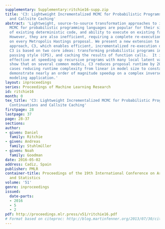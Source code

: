 ```yaml
---
supplementary: Supplementary:ritchie16-supp.zip
title: 'C3: Lightweight Incrementalized MCMC for Probabilistic Programs using Continuations
  and Callsite Caching'
abstract: 'Lightweight, source-to-source transformation approaches to implementing
  MCMC for probabilistic programming languages are popular for their simplicity, support
  of existing deterministic code, and ability to execute on existing fast runtimes.
  However, they are also inefficient, requiring a complete re-execution of the program
  on every Metropolis Hastings proposal. We present a new extension to the lightweight
  approach, C3, which enables efficient, incrementalized re-execution of MH proposals.
  C3 is based on two core ideas: transforming probabilistic programs into continuation
  passing style (CPS), and caching the results of function calls.  It is particularly
  effective at speeding up recursive programs with many local latent variables. We
  show that on several common models, C3 reduces proposal runtime by 20-100x, in some
  cases reducing runtime complexity from linear in model size to constant. We also
  demonstrate nearly an order of magnitude speedup on a complex inverse procedural
  modeling application.'
layout: inproceedings
series: Proceedings of Machine Learning Research
id: ritchie16
month: 0
tex_title: 'C3: Lightweight Incrementalized MCMC for Probabilistic Programs using
  Continuations and Callsite Caching'
firstpage: 28
lastpage: 37
page: 28-37
sections: 
author:
- given: Daniel
  family: Ritchie
- given: Andreas
  family: Stuhlmüller
- given: Noah
  family: Goodman
date: 2016-05-02
address: Cadiz, Spain
publisher: PMLR
container-title: Proceedings of the 19th International Conference on Artificial Intelligence
  and Statistics
volume: '51'
genre: inproceedings
issued:
  date-parts:
  - 2016
  - 5
  - 2
pdf: http://proceedings.mlr.press/v51/ritchie16.pdf
# Format based on citeproc: http://blog.martinfenner.org/2013/07/30/citeproc-yaml-for-bibliographies/
---
```

